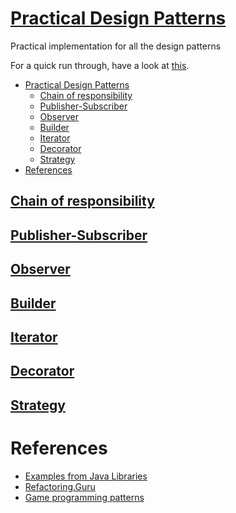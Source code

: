 # [Practical Design Patterns](http://git.ashwanik.in/practical-design-patterns/)

Practical implementation for all the design patterns

For a quick run through, have a look at [this](http://git.ashwanik.in/practical-design-patterns/).

- [Practical Design Patterns](#practical-design-patterns)
  - [Chain of responsibility](#chain-of-responsibility)
  - [Publisher-Subscriber](#publisher-subscriber)
  - [Observer](#observer)
  - [Builder](#builder)
  - [Iterator](#iterator)
  - [Decorator](#decorator)
  - [Strategy](#strategy)
- [References](#references)

## [Chain of responsibility](http://git.ashwanik.in/practical-design-patterns/#2)

## [Publisher-Subscriber](http://git.ashwanik.in/practical-design-patterns/#3)

## [Observer](http://git.ashwanik.in/practical-design-patterns/#4)

## [Builder](http://git.ashwanik.in/practical-design-patterns/#5)

## [Iterator](http://git.ashwanik.in/practical-design-patterns/#6)

## [Decorator](http://git.ashwanik.in/practical-design-patterns/#7)

## [Strategy](http://git.ashwanik.in/practical-design-patterns/#8)

# References

- [Examples from Java Libraries](https://stackoverflow.com/questions/1673841/examples-of-gof-design-patterns-in-javas-core-libraries/2707195#2707195)
- [Refactoring.Guru](https://refactoring.guru/design-patterns)
- [Game programming patterns](https://gameprogrammingpatterns.com/contents.html)
